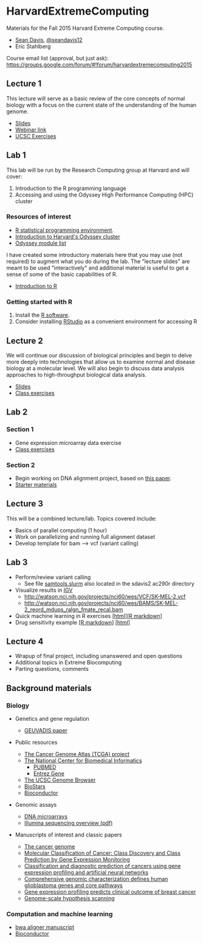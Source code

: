 # HarvardExtremeComputing

Materials for the Fall 2015 Harvard Extreme Computing course.

- [Sean Davis](http://watson.nci.nih.gov/~sdavis/), [@seandavis12](https://twitter.com/seandavis12)
- Eric Stahlberg

Course email list (approval, but just ask): https://groups.google.com/forum/#!forum/harvardextremecomputing2015


## Lecture 1

This lecture will serve as a basic review of the 
core concepts of normal biology with a focus on the
current state of the understanding of the human
genome.

- [Slides](http://1.usa.gov/1RHVnEf)
- [Webinar link](http://webmeeting.nih.gov/bioifx/)
- [UCSC Exercises](http://www.hsl.unc.edu/collections/Bioinformatics/ClassMaterials/UCSC_exercises_V14a_unc.pdf)

## Lab 1

This lab will be run by the Research Computing group at Harvard and will cover:

1. Introduction to the R programming language
2. Accessing and using the Odyssey High Performance Computing (HPC) cluster

### Resources of interest

- [R statistical programming environment](http://www.r-project.org).
- [Introduction to Harvard's Odyssey cluster](https://rc.fas.harvard.edu/training/intro-to-odyssey/)
- [Odyssey module list](https://rc.fas.harvard.edu/resources/module-list/)

I have created some introductory materials here that you may use (not required) 
to augment what you do during the lab. The "lecture slides" are meant to be used "interactively" and
additional material is useful to get a sense of some of the basic capabilities of R.

- [Introduction to R](http://watson.nci.nih.gov/~sdavis/tutorials/IntroToR/)

### Getting started with R

1. Install the [R software](https://cran.r-project.org/).
2. Consider installing [RStudio](https://www.rstudio.com/products/rstudio/download/) as a convenient environment for accessing R




## Lecture 2

We will continue our discussion of biological principles and begin
to delve more deeply into technologies that allow us to 
examine normal and disease biology at a molecular level. We will
also begin to discuss data analysis approaches to high-throughput
biological data analysis.

- [Slides](http://1.usa.gov/1GRMzoY)
- [Class exercises](http://watson.nci.nih.gov/~sdavis/tutorials/IntroToR/)

## Lab 2

### Section 1

- Gene expression microarray data exercise
- [Class exercises](http://watson.nci.nih.gov/~sdavis/tutorials/IntroToR/)

### Section 2

- Begin working on DNA alignment project, based on [this paper](http://cancerres.aacrjournals.org/content/73/14/4372.full).
- [Starter materials](alignment.md)

## Lecture 3

This will be a combined lecture/lab.  Topics covered include:

- Basics of parallel computing (1 hour)
- Work on parallelizing and running full alignment dataset
- Develop template for bam --> vcf (variant calling)

## Lab 3

- Perform/review variant calling
    - See file [samtools.slurm](samtools.slurm) also located in the sdavis2 ac290r directory
- Visualize results in [IGV](http://www.broadinstitute.org/software/igv)
    - http://watson.nci.nih.gov/projects/nci60/wes/VCF/SK-MEL-2.vcf
    - http://watson.nci.nih.gov/projects/nci60/wes/BAMS/SK-MEL-2_reord_mdups_ralgn_fmate_recal.bam
- Quick machine learning in R exercises [[html]](http://rpubs.com/seandavi/MLBasics)[[R markdown]](MachineLearning.Rmd)
- Drug sensitivity example [[R markdown]](DrugResponsePrediction.Rmd) [[html]](http://rpubs.com/seandavi/DrugResponsePrediction)

## Lecture 4

- Wrapup of final project, including unanswered and open questions
- Additional topics in Extreme Biocomputing
- Parting questions, comments

## Background materials

### Biology

- Genetics and gene regulation
    - [GEUVADIS paper](http://www.ncbi.nlm.nih.gov/pmc/articles/PMC3918453/)

- Public resources
    - [The Cancer Genome Atlas (TCGA) project](http://cancergenome.nih.gov/)
    - [The National Center for Biomedical Informatics](http://www.ncbi.nlm.nih.gov/)
        - [PUBMED](http://www.ncbi.nlm.nih.gov/pubmed/)
        - [Entrez Gene](http://www.ncbi.nlm.nih.gov/gene/)
    - [The UCSC Genome Browser](http://genome.ucsc.edu)
    - [BioStars](https://biostars.org)
    - [Bioconductor](http://bioconductor.org)

- Genomic assays
    - [DNA microarrays]()
    - [Illumina sequencing overview (pdf)](https://www.illumina.com/documents/products/techspotlights/techspotlight_sequencing.pdf)
- Manuscripts of interest and classic papers
    - [The cancer genome](http://www.nature.com/nature/journal/v458/n7239/full/nature07943.html)
    - [Molecular Classification of Cancer: Class Discovery and Class Prediction by Gene Expression Monitoring](http://rileylab.bio.umb.edu/sites/g/files/g1314676/f/201502/Golub1999Molecular.pdf)
    - [Classification and diagnostic prediction of cancers using gene expression profiling and artificial neural networks](http://www.nature.com/nm/journal/v7/n6/pdf/nm0601_673.pdf)
    - [Comprehensive genomic characterization defines human glioblastoma genes and core pathways](http://www.nature.com/nature/journal/v455/n7216/full/nature07385.html)
    - [Gene expression profiling predicts clinical outcome of breast cancer](http://www.nature.com/nature/journal/v415/n6871/full/415530a.html)
    - [Genome-scale hypothesis scanning](http://journals.plos.org/plosbiology/article?id=10.1371/journal.pbio.0000015)

### Computation and machine learning

- [bwa aligner manuscript](http://www.ncbi.nlm.nih.gov/pubmed/19451168)
- [Bioconductor](https://bioconductor.org/)
